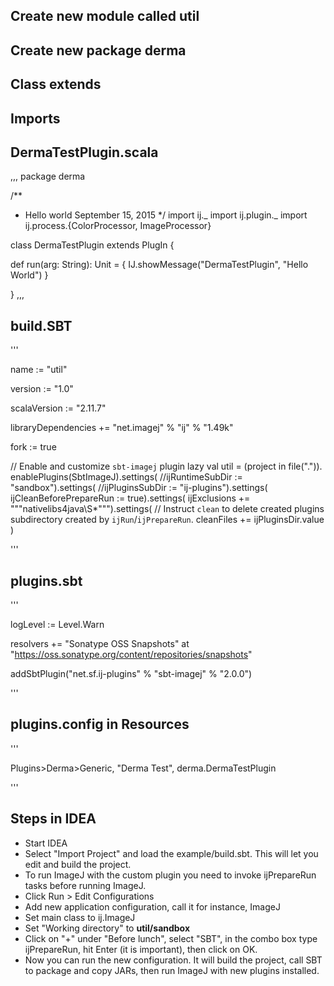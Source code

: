## Create new module called **util**
## Create new package **derma**
## Class extends 
## Imports

## DermaTestPlugin.scala
,,,
package derma

/**
 * Hello world September 15, 2015
 */
import ij._
import ij.plugin._
import ij.process.{ColorProcessor, ImageProcessor}

class DermaTestPlugin extends PlugIn {

  def run(arg: String): Unit = {
    IJ.showMessage("DermaTestPlugin", "Hello World")
  }

}
,,,


## build.SBT
'''
 
name := "util"

version := "1.0"

scalaVersion := "2.11.7"

libraryDependencies += "net.imagej" % "ij" % "1.49k"

fork := true

// Enable and customize `sbt-imagej` plugin
lazy val util = (project in file(".")).
  enablePlugins(SbtImageJ).settings(
    //ijRuntimeSubDir := "sandbox").settings(
    //ijPluginsSubDir := "ij-plugins").settings(
    ijCleanBeforePrepareRun := true).settings(
    ijExclusions += """nativelibs4java\S*""").settings(
    // Instruct `clean` to delete created plugins subdirectory created by `ijRun`/`ijPrepareRun`.
    cleanFiles += ijPluginsDir.value
  )
    
'''
## plugins.sbt
'''

logLevel := Level.Warn

resolvers += "Sonatype OSS Snapshots" at "https://oss.sonatype.org/content/repositories/snapshots"

addSbtPlugin("net.sf.ij-plugins" % "sbt-imagej" % "2.0.0") 

'''
## plugins.config in Resources
'''

Plugins>Derma>Generic, "Derma Test", derma.DermaTestPlugin

'''
## Steps in IDEA
- Start IDEA
- Select "Import Project" and load the example/build.sbt. This will let you edit and build the project.
- To run ImageJ with the custom plugin you need to invoke ijPrepareRun tasks before running ImageJ.
- Click Run > Edit Configurations
- Add new application configuration, call it for instance, ImageJ
- Set main class to ij.ImageJ
- Set "Working directory" to **util/sandbox**
- Click on "+" under "Before lunch", select "SBT", in the combo box type ijPrepareRun, hit Enter (it is important), then click on OK.
- Now you can run the new configuration. It will build the project, call SBT to package and copy JARs, then run ImageJ with new plugins installed.
